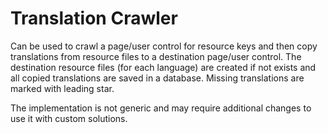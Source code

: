 # Translation Crawler

Can be used to crawl a page/user control for resource keys and then copy translations from resource files to a destination page/user control.
The destination resource files (for each language) are created if not exists and all copied translations are saved in a database.
Missing translations are marked with leading star.

The implementation is not generic and may require additional changes to use it with custom solutions.

